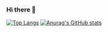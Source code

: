 ### Hi there 👋

[![Top Langs](https://github-readme-stats.vercel.app/api/top-langs/?username=xlnx089&layout=compact)](https://github.com/xlnx089/xlnx089)
[![Anurag's GitHub stats](https://github-readme-stats.vercel.app/api?username=xlnx089)](https://github.com/xlnx089/xlnx089)
